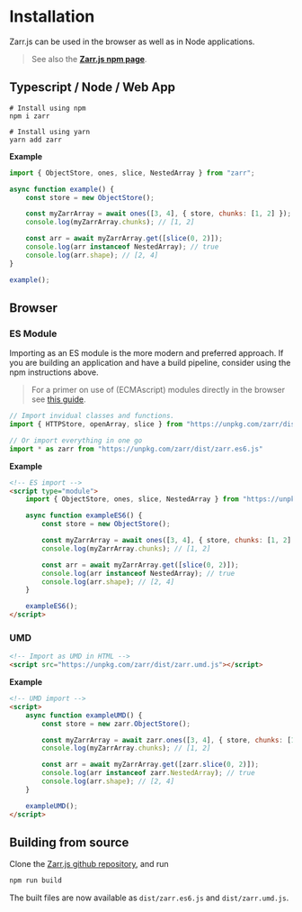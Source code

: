 # Installation

Zarr.js can be used in the browser as well as in Node applications.

> See also the [**Zarr.js npm page**](https://www.npmjs.com/package/zarr).


## Typescript / Node / Web App

```shell
# Install using npm
npm i zarr

# Install using yarn
yarn add zarr
```

**Example**
```javascript
import { ObjectStore, ones, slice, NestedArray } from "zarr";

async function example() {
    const store = new ObjectStore();

    const myZarrArray = await ones([3, 4], { store, chunks: [1, 2] });
    console.log(myZarrArray.chunks); // [1, 2]

    const arr = await myZarrArray.get([slice(0, 2)]);
    console.log(arr instanceof NestedArray); // true
    console.log(arr.shape); // [2, 4]
}

example();
```

## Browser

### ES Module

Importing as an ES module is the more modern and preferred approach. If you are building an application and have a build pipeline, consider using the npm instructions above.

> For a primer on use of (ECMAscript) modules directly in the browser see [this guide](https://developer.mozilla.org/en-US/docs/Web/JavaScript/Guide/Modules).

```js
// Import invidual classes and functions.
import { HTTPStore, openArray, slice } from "https://unpkg.com/zarr/dist/zarr.es6.js";

// Or import everything in one go
import * as zarr from "https://unpkg.com/zarr/dist/zarr.es6.js"
```

**Example**
```html
<!-- ES import -->
<script type="module">
    import { ObjectStore, ones, slice, NestedArray } from "https://unpkg.com/zarr/dist/zarr.es6.js";

    async function exampleES6() {
        const store = new ObjectStore();

        const myZarrArray = await ones([3, 4], { store, chunks: [1, 2] });
        console.log(myZarrArray.chunks); // [1, 2]

        const arr = await myZarrArray.get([slice(0, 2)]);
        console.log(arr instanceof NestedArray); // true
        console.log(arr.shape); // [2, 4]
    }

    exampleES6();
</script>
```

### UMD

```html
<!-- Import as UMD in HTML -->
<script src="https://unpkg.com/zarr/dist/zarr.umd.js"></script>
```
**Example**
```html
<!-- UMD import -->
<script>
    async function exampleUMD() {
        const store = new zarr.ObjectStore();

        const myZarrArray = await zarr.ones([3, 4], { store, chunks: [1, 2] });
        console.log(myZarrArray.chunks); // [1, 2]

        const arr = await myZarrArray.get([zarr.slice(0, 2)]);
        console.log(arr instanceof zarr.NestedArray); // true
        console.log(arr.shape); // [2, 4]
    }

    exampleUMD();
</script>
```


## Building from source
Clone the [Zarr.js github repository](https://github.com/gzuidhof/zarr.js), and run
```bash
npm run build
```

The built files are now available as `dist/zarr.es6.js` and `dist/zarr.umd.js`.
